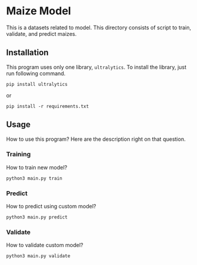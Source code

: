 # Maize Model

This is a datasets related to model. This directory consists of script to train, validate, and predict maizes.

## Installation

This program uses only one library, `ultralytics`. To install the library, just run following command.

```shell
pip install ultralytics
```

or

```shell
pip install -r requirements.txt
```

## Usage

How to use this program? Here are the description right on that question.

### Training

How to train new model?

```shell
python3 main.py train
```

### Predict

How to predict using custom model?

```shell
python3 main.py predict
```

### Validate

How to validate custom model?

```shell
python3 main.py validate
```
